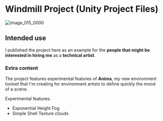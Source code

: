 # Windmill Project (Unity Project Files)

![image_015_0000](https://user-images.githubusercontent.com/47044476/190264374-1094c1cb-fc79-4174-a293-9a3b17888cba.png)

## Intended use
I published the project here as an example for the **people that might be interested in hiring me** as a **technical artist**.

### Extra content
The project features experimental features of **Anima**, my new environment toolset that I'm creating for environment artists to define quickly the mood of a scene.

Experimental features:
- Exponential Height Fog
- Simple Shell Texture clouds
